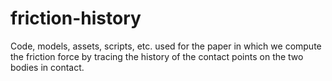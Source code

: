 # friction-history
Code, models, assets, scripts, etc. used for the paper in which we compute the friction force by tracing the history of the contact points on the two bodies in contact.
